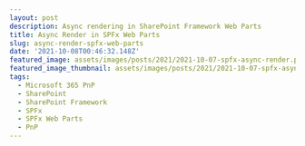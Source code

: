 ```yaml
---
layout: post
description: Async rendering in SharePoint Framework Web Parts
title: Async Render in SPFx Web Parts
slug: async-render-spfx-web-parts
date: '2021-10-08T00:46:32.148Z'
featured_image: assets/images/posts/2021/2021-10-07-spfx-async-render.png
featured_image_thumbnail: assets/images/posts/2021/2021-10-07-spfx-async-render.png
tags:
  - Microsoft 365 PnP
  - SharePoint
  - SharePoint Framework
  - SPFx
  - SPFx Web Parts
  - PnP
---
```


